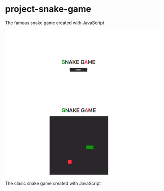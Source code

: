 # project-snake-game
The famous snake game created with JavaScript

<img src="/img/snake-game.png">

<img src="/img/snake-game-playing.png">
The clasic snake game created with JavaScript
